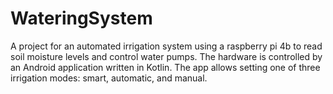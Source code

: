 # WateringSystem
A project for an automated irrigation system using a raspberry pi 4b to read soil moisture levels and control water pumps. The hardware is controlled by an Android application written in Kotlin. The app allows setting one of three irrigation modes: smart, automatic, and manual.
